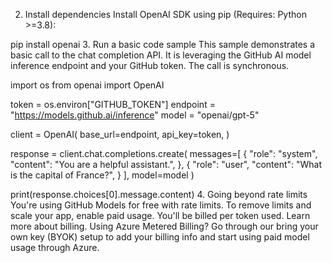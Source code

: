 2. Install dependencies
Install OpenAI SDK using pip (Requires: Python >=3.8):

pip install openai
3. Run a basic code sample
This sample demonstrates a basic call to the chat completion API. It is leveraging the GitHub AI model inference endpoint and your GitHub token. The call is synchronous.

import os
from openai import OpenAI

token = os.environ["GITHUB_TOKEN"]
endpoint = "https://models.github.ai/inference"
model = "openai/gpt-5"

client = OpenAI(
    base_url=endpoint,
    api_key=token,
)

response = client.chat.completions.create(
    messages=[
        {
            "role": "system",
            "content": "You are a helpful assistant.",
        },
        {
            "role": "user",
            "content": "What is the capital of France?",
        }
    ],
    model=model
)

print(response.choices[0].message.content)
4. Going beyond rate limits
You're using GitHub Models for free with rate limits.
To remove limits and scale your app, enable paid usage. You'll be billed per token used. Learn more about billing.
Using Azure Metered Billing? Go through our bring your own key (BYOK) setup to add your billing info and start using paid model usage through Azure.